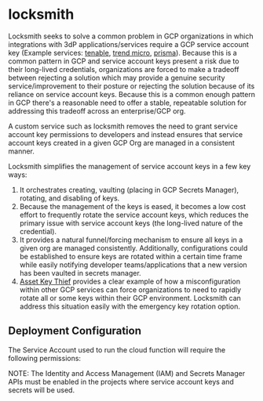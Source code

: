 # locksmith
Locksmith seeks to solve a common problem in GCP organizations in which integrations with 3dP applications/services require a GCP service account key (Example services: [tenable](https://docs.tenable.com/cloud-security/Content/QuickReference/OnboardGCPServiceAccount.htm), [trend micro](https://cloudone.trendmicro.com/docs/workload-security/gcp-account-create/), [prisma](https://docs.paloaltonetworks.com/prisma/prisma-cloud/prisma-cloud-admin/connect-your-cloud-platform-to-prisma-cloud/onboard-gcp/onboard-gcp-project)). Because this is a common pattern in GCP and service account keys present a risk due to their long-lived credentials, organizations are forced to make a tradeoff between rejecting a solution which may provide a genuine security service/improvement to their posture or rejecting the solution because of its reliance on service account keys. Because this is a common enough pattern in GCP there's a reasonable need to offer a stable, repeatable solution for addressing this tradeoff across an enterprise/GCP org.

A custom service such as locksmith removes the need to grant service account key permissions to developers and instead ensures that service account keys created in a given GCP Org are managed in a consistent manner.

Locksmith simplifies the management of service account keys in a few key ways:
1. It orchestrates creating, vaulting (placing in GCP Secrets Manager), rotating, and disabling of keys.
2. Because the management of the keys is eased, it becomes a low cost effort to frequently rotate the service account keys,
which reduces the primary issue with service account keys (the long-lived nature of the credential).
1. It provides a natural funnel/forcing mechanism to ensure all keys in a given org are managed consistently. Additionally, configurations
could be established to ensure keys are rotated within a certain time frame while easily notifying developer teams/applications that a new
version has been vaulted in secrets manager.
1. [Asset Key Thief](https://engineering.sada.com/asset-key-thief-disclosure-cfae4f1778b6) provides a clear example of how a misconfiguration
within other GCP services can force organizations to need to rapidly rotate all or some keys within their GCP environment. Locksmith can address
this situation easily with the emergency key rotation option.

## Deployment Configuration

The Service Account used to run the cloud function will require the following permissions: 

NOTE: The Identity and Access Management (IAM) and Secrets Manager APIs must be enabled in the projects where service account keys and secrets will be used.
